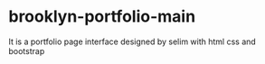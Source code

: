 # brooklyn-portfolio-main
It is a portfolio page interface designed by selim with html css and bootstrap
